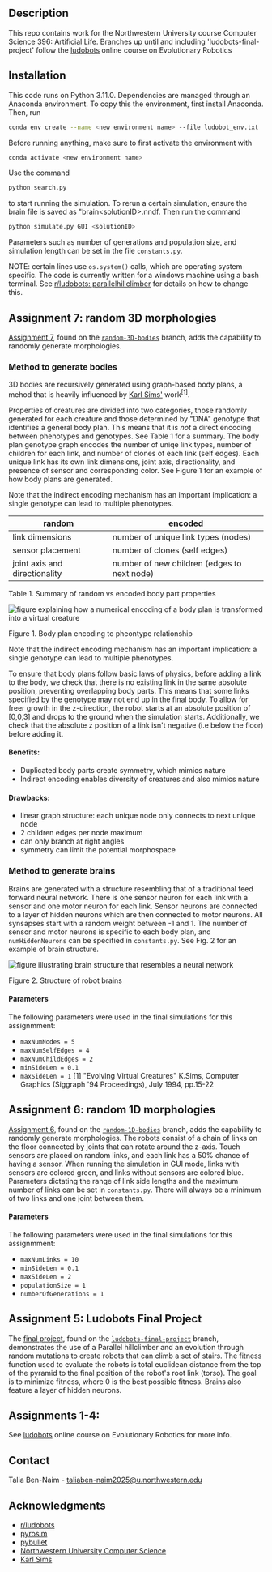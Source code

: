 ## Description

This repo contains work for the Northwestern University course Computer Science 396: Artificial Life. 
Branches up until and including 'ludobots-final-project' follow the [ludobots](https://www.reddit.com/r/ludobots/) online course on Evolutionary Robotics

## Installation

This code runs on Python 3.11.0.
Dependencies are managed through an Anaconda environment.
To copy this the environment, first install Anaconda. Then, run 
```bash
conda env create --name <new environment name> --file ludobot_env.txt
```
Before running anything, make sure to first activate the environment with
```bash
conda activate <new environment name>
```

Use the command 
```bash 
python search.py
``` 
to start running the simulation. 
To rerun a certain simulation, ensure the brain file is saved as "brain\<solutionID\>.nndf. 
Then run the command 
```bash
python simulate.py GUI <solutionID>
```
Parameters such as number of generations and population size, and simulation length can be set in the file `constants.py`.

NOTE: certain lines use `os.system()` calls, which are operating system specific.
The code is currently written for a windows machine using a bash terminal. 
See [r/ludobots: parallelhillclimber](https://www.reddit.com/r/ludobots/wiki/parallelhc/) for details on how to change this.

## Assignment 7: random 3D morphologies
[Assignment 7](https://youtube.com/shorts/HM3KmLzGZqs?feature=share), found on the [`random-3D-bodies`](https://github.com/taliabn/my-ludobots/tree/random-3D-bodies) branch, adds the capability to randomly generate morphologies.

### Method to generate bodies
3D bodies are recursively generated using graph-based body plans, a mehod that is heavily influenced by [Karl Sims'](https://www.karlsims.com/evolved-virtual-creatures.html) work<sup>[1]</sup>.

Properties of creatures are divided into two categories, those randomly generated for each creature and those determined by "DNA" genotype that identifies a general body plan. This means that it is *not* a direct encoding between phenotypes and genotypes. See Table 1  for a summary. The body plan genotype graph encodes the number of uniqe link types, number of children for each link, and number of clones of each link (self edges). Each unique link has its own link dimensions, joint axis, directionality, and presence of sensor and corresponding color. See Figure 1 for an example of how body plans are generated. 

Note that the indirect encoding mechanism has an important implication: a single genotype can lead to multiple phenotypes. 

| random | encoded |
| ------ | ------- |
| link dimensions | number of unique link types (nodes)
| sensor placement | number of clones (self edges)
| joint axis and directionality | number of new children (edges to next node)

Table 1. Summary of random vs encoded body part properties

![figure explaining how a numerical encoding of a body plan is transformed into a virtual creature]("https://github.com/taliabn/my-ludobots/blob/random-3D-body/figures/a7-fig2.png") 

Figure 1. Body plan encoding to pheontype relationship

Note that the indirect encoding mechanism has an important implication: a single genotype can lead to multiple phenotypes. 

To ensure that body plans follow basic laws of physics, before adding a link to the body, we check that there is no existing link in the same absolute position, preventing overlapping body parts. This means that some links specified by the genotype may not end up in the final body. To allow for freer growth in the z-direction, the robot starts at an absolute position of [0,0,3] and drops to the ground when the simulation starts. Additionally, we check that the absolute z position of a link isn't negative (i.e below the floor) before adding it.

#### Benefits:
* Duplicated body parts create symmetry, which mimics nature
* Indirect encoding enables diversity of creatures and also mimics nature

#### Drawbacks:
* linear graph structure: each unique node only connects to next unique node
* 2 children edges per node maximum
* can only branch at right angles
* symmetry can limit the potential morphospace

### Method to generate brains
Brains are generated with a structure resembling that of a traditional feed forward neural network. There is one sensor neuron for each link with a sensor and one motor neuron for each link. Sensor neurons are connected to a layer of hidden neurons which are then connected to motor neurons. All synsapses start with a random weight between -1 and 1. The number of sensor and motor neurons is specific to each body plan, and `numHiddenNeurons` can be specified in `constants.py`. See Fig. 2 for an example of brain structure.

![figure illustrating brain structure that resembles a neural network]("https://github.com/taliabn/my-ludobots/blob/random-3D-body/figures/a7-fig1.png") 

Figure 2. Structure of robot brains

#### Parameters
The following parameters were used in the final simulations for this assignmment:
* `maxNumNodes = 5`
* `maxNumSelfEdges = 4`
* `maxNumChildEdges = 2`
* `minSideLen = 0.1`
* `maxSideLen = 1`
[1] "Evolving Virtual Creatures" K.Sims, Computer Graphics (Siggraph '94 Proceedings), July 1994, pp.15-22

## Assignment 6: random 1D morphologies
[Assignment 6](https://youtu.be/uXb1K-MACNE), found on the [`random-1D-bodies`](https://github.com/taliabn/my-ludobots/tree/random-1D-bodies) branch, adds the capability to randomly generate morphologies. The robots consist of a chain of links on the floor connected by joints that can rotate around the z-axis. Touch sensors are placed on random links, and each link has a 50% chance of having a sensor. When running the simulation in GUI mode, links with sensors are colored green, and links without sensors are colored blue. Parameters dictating the range of link side lengths and the maximum number of links can be set in `constants.py`. There will always be a minimum of two links and one joint between them. 

#### Parameters
The following parameters were used in the final simulations for this assignmment:
* `maxNumLinks = 10`
* `minSideLen = 0.1`
* `maxSideLen = 2`
* `populationSize = 1`
* `numberOfGenerations = 1`


## Assignment 5: Ludobots Final Project
The [final project](https://youtu.be/qypMeX9zdyQ), found on the [`ludobots-final-project`](https://github.com/taliabn/my-ludobots/tree/ludobots-final-project) branch, demonstrates the use of a Parallel hillclimber and an evolution through random mutations to create robots that can climb a set of stairs.
The fitness function used to evaluate the robots is total euclidean distance from the top of the pyramid to the final position of the robot's root link (torso).
The goal is to minimize fitness, where 0 is the best possible fitness.
Brains also feature a layer of hidden neurons.

## Assignments 1-4:
See [ludobots](https://www.reddit.com/r/ludobots/) online course on Evolutionary Robotics for more info.

## Contact

Talia Ben-Naim - taliaben-naim2025@u.northwestern.edu

## Acknowledgments

* [r/ludobots](https://www.reddit.com/r/ludobots/)
* [pyrosim](https://github.com/ccappelle/pyrosim)
* [pybullet](https://github.com/bulletphysics/bullet3)
* [Northwestern University Computer Science](https://www.mccormick.northwestern.edu/computer-science/)
* [Karl Sims](https://www.karlsims.com/evolved-virtual-creatures.html)
